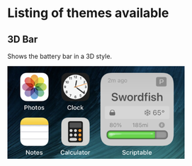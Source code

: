 # Listing of themes available

## 3D Bar

Shows the battery bar in a 3D style.

<img src="screen_002.png" width="400" />
